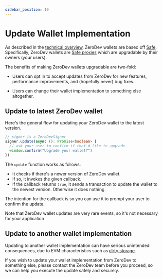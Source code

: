 ```yaml
---
sidebar_position: 10
---
```


# Update Wallet Implementation

As described in the [technical overview](/technical-overview), ZeroDev wallets are based off [Safe](https://safe.global/).  Specifically, ZeroDev wallets are [Safe proxies](https://github.com/safe-global/safe-contracts/blob/e59cf7a0db91c8291c34d72bddc665ee6b10d4bc/contracts/proxies/SafeProxy.sol) which are upgradable by their owners (your users).

The benefits of making ZeroDev wallets upgradable are two-fold:

- Users can opt in to accept updates from ZeroDev for new features, performance improvements, and (hopefully never) bug fixes.

- Users can change their wallet implementation to something else altogether.

## Update to latest ZeroDev wallet

Here's the general flow for updating your ZeroDev wallet to the latest version.

```typescript
// signer is a ZeroDevSigner
signer.update(async (): Promise<boolean> {
  // ask your user to confirm if that'd like to upgrade
  window.confirm("Upgrade your wallet?")
})
```

The `update` function works as follows:

- It checks if there's a newer version of ZeroDev wallet.
- If so, it invokes the given callback.
- If the callback returns `true`, it sends a transaction to update the wallet to the newest version.  Otherwise it does nothing.

The intention for the callback is so you can use it to prompt your user to confirm the update.

Note that ZeroDev wallet updates are very rare events, so it's not necessary for your application 

## Update to another wallet implementation

Updating to another wallet implementation can have serious unintended consequences, due to EVM characteristics such as [dirty storage](https://ethereum-magicians.org/t/almost-self-destructing-selfdestruct-deactivate/11886/23).

If you wish to update your wallet implementation from ZeroDev to something else, please contact the ZeroDev team before you proceed, so we can help you execute the update safely and securely.